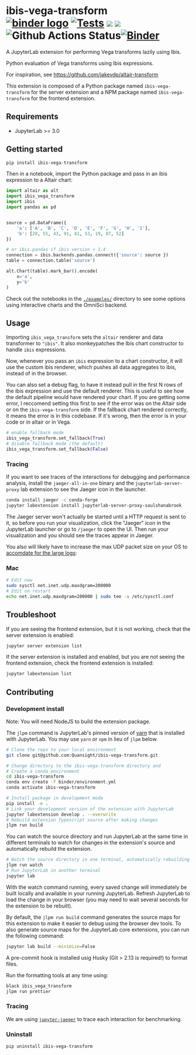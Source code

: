 # ibis-vega-transform <br /> [![binder logo](https://beta.mybinder.org/badge.svg)](https://mybinder.org/v2/gh/Quansight/ibis-vega-transform/master?urlpath=lab/tree/examples/vega-compiler.ipynb) [![Tests](https://github.com/Quansight/ibis-vega-transform/workflows/Run%20tests%20on%20example%20notebooks/badge.svg)](https://github.com/Quansight/ibis-vega-transform/actions?query=workflow%3A%22Run+tests+on+example+notebooks%22) [![](https://img.shields.io/pypi/v/ibis-vega-transform.svg?style=flat-square)](https://pypi.python.org/pypi/ibis-vega-transform) [![](https://img.shields.io/npm/v/ibis-vega-transform.svg?style=flat-square)](https://www.npmjs.com/package/ibis-vega-transform) ![Github Actions Status](https://github.com/Quansight/ibis-vega-transform/workflows/Build/badge.svg)[![Binder](https://mybinder.org/badge_logo.svg)](https://mybinder.org/v2/gh/Quansight/ibis-vega-transform/master?urlpath=lab)

A JupyterLab extension for performing Vega transforms lazily using Ibis.

Python evaluation of Vega transforms using Ibis expressions.

For inspiration, see https://github.com/jakevdp/altair-transform

This extension is composed of a Python package named `ibis-vega-transform`
for the server extension and a NPM package named `ibis-vega-transform`
for the frontend extension.

## Requirements

- JupyterLab >= 3.0

## Getting started

```sh
pip install ibis-vega-transform
```

Then in a notebook, import the Python package and pass in an ibis expression
to a Altair chart:

```python
import altair as alt
import ibis_vega_transform
import ibis
import pandas as pd


source = pd.DataFrame({
    'a': ['A', 'B', 'C', 'D', 'E', 'F', 'G', 'H', 'I'],
    'b': [28, 55, 43, 91, 81, 53, 19, 87, 52]
})

# or ibis.pandas if ibis version < 1.4
connection = ibis.backends.pandas.connect({'source': source })
table = connection.table('source')

alt.Chart(table).mark_bar().encode(
    x='a',
    y='b'
)
```

Check out the notebooks in the [`./examples/`](./examples/) directory to see
some options using interactive charts and the OmniSci backend.

## Usage

Importing `ibis_vega_transform` sets the `altair` renderer and data transformer to `"ibis"`. It also monkeypatches the Ibis chart constructor to handle `ibis` expressions.

Now, whenever you pass an `ibis` expression to a chart constructor, it will use the custom ibis renderer, which pushes all data aggregates to ibis, instead of in the browser.

You can also set a debug flag, to have it instead pull in the first N rows of the ibis expression and use the default renderer. This is useful to see how the default pipeline would have rendered your chart. If you are getting some error, I reccomend setting this first to see if the error was on the Altair side or on the `ibis-vega-transform` side. If the fallback chart rendered correctly, it means the error is in this codebase. If it's wrong, then the error is in your code or in altair or in Vega.

```python
# enable fallback mode
ibis_vega_transform.set_fallback(True)
# disable fallback mode (the default)
ibis_vega_transform.set_fallback(False)
```

### Tracing

If you want to see traces of the interactions for debugging and performance analysis,
install the `jaeger-all-in-one` binary and the `jupyterlab-server-proxy`
lab extension to see the Jaeger icon in the launcher.

```bash
conda install jaeger -c conda-forge
jupyter labextension install jupyterlab-server-proxy-saulshanabrook
```

The Jaeger server won't actually be started until a HTTP request is sent to it,
so before you run your visualization, click the "Jaeger" icon in the JupyterLab launcher or go to
`/jaeger` to open the UI. Then run your visualization and you should see the traces appear in Jaeger.

You also will likely have to increase the max UDP packet size on your OS to [accomdate for the large logs](https://github.com/jaegertracing/jaeger-client-node/issues/124#issuecomment-324222456):

### Mac

```sh
# Edit now
sudo sysctl net.inet.udp.maxdgram=200000
# Edit on restart
echo net.inet.udp.maxdgram=200000 | sudo tee -a /etc/sysctl.conf
```

## Troubleshoot

If you are seeing the frontend extension, but it is not working, check
that the server extension is enabled:

```bash
jupyter server extension list
```

If the server extension is installed and enabled, but you are not seeing
the frontend extension, check the frontend extension is installed:

```bash
jupyter labextension list
```

## Contributing

### Development install

Note: You will need NodeJS to build the extension package.

The `jlpm` command is JupyterLab's pinned version of
[yarn](https://yarnpkg.com/) that is installed with JupyterLab. You may use
`yarn` or `npm` in lieu of `jlpm` below.

```bash
# Clone the repo to your local environment
git clone git@github.com:Quansight/ibis-vega-transform.git

# Change directory to the ibis-vega-transform directory and
# Create a conda environment
cd ibis-vega-transform
conda env create -f binder/environment.yml
conda activate ibis-vega-transform

# Install package in development mode
pip install -e .
# Link your development version of the extension with JupyterLab
jupyter labextension develop . --overwrite
# Rebuild extension Typescript source after making changes
jlpm run build
```

You can watch the source directory and run JupyterLab at the same time in different terminals to watch for changes in the extension's source and automatically rebuild the extension.

```bash
# Watch the source directory in one terminal, automatically rebuilding when needed
jlpm run watch
# Run JupyterLab in another terminal
jupyter lab
```

With the watch command running, every saved change will immediately be built locally and available in your running JupyterLab. Refresh JupyterLab to load the change in your browser (you may need to wait several seconds for the extension to be rebuilt).

By default, the `jlpm run build` command generates the source maps for this extension to make it easier to debug using the browser dev tools. To also generate source maps for the JupyterLab core extensions, you can run the following command:

```bash
jupyter lab build --minimize=False
```

A pre-commit hook is installed usig Husky (Git > 2.13 is required!) to format files.

Run the formatting tools at any time using:

```sh
black ibis_vega_transform
jlpm run prettier
```

### Tracing

We are using [`jupyter-jaeger`](https://github.com/Quansight/jupyter-jaeger) to trace each interaction
for benchmarking.

### Uninstall

```bash
pip uninstall ibis-vega-transform
```
